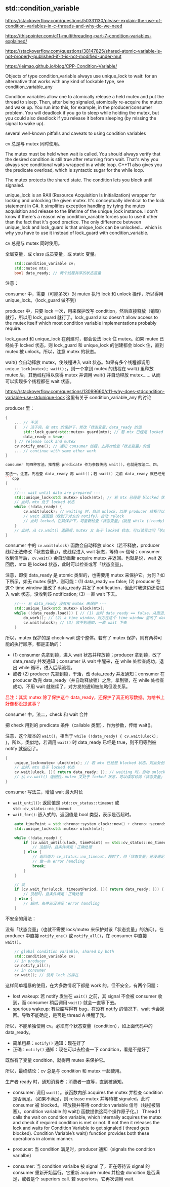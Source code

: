 ## std::condition_variable

https://stackoverflow.com/questions/50331130/please-explain-the-use-of-condition-variables-in-c-threads-and-why-do-we-need

https://thispointer.com/c11-multithreading-part-7-condition-variables-explained/

https://stackoverflow.com/questions/38147825/shared-atomic-variable-is-not-properly-published-if-it-is-not-modified-under-mut


https://leimao.github.io/blog/CPP-Condition-Variable/



Objects of type condition_variable always use unique_lock<mutex> to wait: for an alternative that works with any kind of lockable type, see condition_variable_any



Condition variables allow one to atomically release a held mutex and put the thread to sleep. Then, after being signaled, atomically re-acquire the mutex and wake up. You run into this, for example, in the producer/consumer problem. You will deadlock if you go to sleep while holding the mutex, but you could also deadlock if you release it before sleeping (by missing the signal to wake up).

several well-known pitfalls and caveats to using condition variables

cv 总是与 mutex 同时使用。

The mutex must be held when wait is called. You should always verify that the desired condition is still true after returning from wait. That's why you always see conditional waits wrapped in a while loop. C++11 also gives you the predicate overload, which is syntactic sugar for the while loop.

The mutex protects the shared state. The condition lets you block until signaled.

unique_lock is an RAII (Resource Acquisition Is Initialization) wrapper for locking and unlocking the given mutex. It's conceptually identical to the lock statement in C#. It simplifies exception handling by tying the mutex acquisition and release to the lifetime of the unique_lock instance. I don't know if there's a reason why condition_variable forces you to use it other than the fact that it's good practice. The only difference between unique_lock and lock_guard is that unique_lock can be unlocked... which is why you have to use it instead of lock_guard with condition_variable.


cv 总是与 mutex 同时使用。


全局变量，或 class 成员变量，或 static 变量。
```cpp
    std::condition_variable cv;
    std::mutex mtx;
    bool data_ready; // 两个线程共享的状态变量
```

注意：

consumer 中，需要（可能多次）对 mutex 执行 lock 和 unlock 操作，所以得用 unique_lock。（lock_guard 做不到）

producer 中，只要 lock 一次，用来保护改写 condition，然后直接释放（销毁）就行，所以用 lock_guard 就行了。lock_guard also doesn't allow access to the mutex itself which most condition variable implementations probably require.

lock_guard 和 unique_lock 在创建时，都会设法 lock 住 mutex。如果 mutex 已经处于 locked 状态，则 lock_guard 和 unique_lock 的创建都会 block 住，直到 mutex 被 unlock。所以，注意 mutex 的状态。

wait() 会自动释放 mutex，使线程进入 wait 状态。如果有多个线程都调用 `unique_lock(mutex); wait();`，则一个拿到 mutex 的线程在 wait() 里释放 mutex 后，其他线程得以获得 mutex 并调用 wait() 并自动释放 mutex…… 从而可以实现多个线程都在 wait 状态。

https://stackoverflow.com/questions/13099660/c11-why-does-stdcondition-variable-use-stdunique-lock 这里有关于 condition_variable_any 的讨论

producer 里：

```cpp
{
    ... // 干活
    {   // 活干完，在 mtx 的保护下，修改「状态变量」data_ready 的值
        std::lock_guard<std::mutex> guard(mtx); // 若 mtx 已经是 locked 状态，则此处创建 lock_guard 会 block 住
        data_ready = true;
    } // release lock and mutex
    cv.notify_one(); // 通知 consumer 线程，去再次检查「状态变量」的值
    ... // continue with some other work
}

consumer 的四种写法。推荐把 predicate 作为参数传给 wait()，也就是写法二、四。

写法一。注意，先检查 data_ready 再 wait()；若 wait() 之前 data_ready 就已经是 true，则不用 wait() 也不用等被 notify 就继续了。
```cpp
{
    ...
    //--- wait until data are prepared ---
    std::unique_lock<std::mutex> ulock(mtx); // 若 mtx 已经是 blocked 状态，则此处创建 uniqu_lock 会 block 住
    // 此时，mtx 处于 locked 状态
    while (!data_ready) {
        cv.wait(ulock); // waiting 时，自动 unlock，以使 producer 线程可以修改「状态变量」
        // wait 返回后（收到了对方的 notify），自动 relock
        // 此时 locked。在其保护下，可重新检查「状态变量」（就是 while (!ready) 这句）
    }
    // 此时，从 cv.wait() 返回后，mutex 又 处于 locked 状态，可以读写访问「状态变量」
}
```

consumer 中的 `cv.wait(ulock)` 函数会自动释放 ulock（若不释放，producer 线程无法修改「状态变量」），使线程进入 wait 状态，等待 cv 信号；consumer 收到信号后，`cv.wait()` 会自动重新 acquire mutex 并返回。也就是说，wait 返回后，mtx 是 locked 状态，此时可以检查或写「状态变量」。

注意，即使 data_ready 是 atomic 类型的，也需要用 mutex 来保护它。为何？如下所示，如无 mutex 保护，则可能：(1) data_ready == false; (2) producer 在这个 time window 里改了 data_ready 并发了 notification，但此时我这边还没进入 wait 状态，没收到该 notification; (3) 一直 wait 下去。

```cpp
    //--- 若 data_ready 没有用 mutex 来保护 ---
    std::unique_lock<std::mutex> ulock(mtx);
    while (!data_ready.load()) { // (1) 此时 data_ready == false，从而进入循环体
        do_work(); // (2) a time window，对方在这个 time window 里改了 data_ready 并发了通知（但我没收到）
        cv.wait(ulock); // (3) 收不到通知，一直 wait 下去
    }
```

所以，mutex 保护的是 check-wait 这个整体。若有了 mutex 保护，则有两种可能的执行顺序，都是正确的：
- (1) consumer 先拿到锁，进入 wait 状态并释放锁；producer 拿到锁，改了 data_ready 并发通知；consumer 从 wait 中醒来，在 while 处检查成功，退出 while 循环，进入后续流程。
- 或者 (2) producer 先拿到锁，干活，改 data_ready 并发通知；consumer 在 producer 改完 data_ready（并自动释放锁）之后，拿到锁，在 while 处检查成功，不用 wait 就继续了，对方发的通知被忽略但没关系。

<font color=red>吕注：其实 mutex 除了保护这个 data_ready，还保护了真正的写数据。为啥书上好像都没提这事？</font>

consumer 中，法二，check 和 wait 合并

把 check 用到的 predicate 条件（callable 类型），作为参数，传给 wait()。

注意，这个版本的 `wait()`，相当于 `while (!data_ready) { cv.wait(ulock); }`，所以，类似地，若调用 `wait()` 时 data_ready 已经是 true，则不用等到被 notify 就返回了。

```cpp
{
    unique_lock<mutex> ulock(mtx); // 若 mtx 已经是 blocked 状态，则此处创建 uniqu_lock 会 block 住
    // 此时，mtx 处于 locked 状态
    cv.wait(ulock, []{ return data_ready; }); // waiting 时，自动 unlock，以使 producer 线程可以修改「状态变量」
    // 从 cv.wait() 返回后，mutex 又处于 locked 状态，可以读写访问「状态变量」
}
```

consumer 写法三，增加 wait 最大时长

- `wait_until()`: 返回值是 `std::cv_status::timeout` 或 `std::cv_status::no_timeout`
- `wait_for()`: 嵌入式的，返回值是 bool 类型，表示是否超时。

```cpp
    auto timePoint = std::chrono::system_clock::now() + chrono::seconds(5); // 最多等 5 秒钟
    std::unique_lock<std::mutex> ulock(mtx);

    while (!data_ready) {
        if (cv.wait_until(ulock, timePoint) == std::cv_status::no_timeout) {
            // 没超时，且条件满足：正确处理
        } else {
            // 返回值为 cv_status::no_timeout，超时了，但「状态变量」还没满足。
            // 做一些 error handling
            break;
        }
    }

    // 或
    if (cv.wait_for(ulock, timeoutPeriod, []{ return data_ready; })) {
        // 没超时，且条件满足：正确处理
    } else {
        // 超时，条件还没满足：error handling
    }
```

不安全的用法：

没有「状态变量」（也就不需要 lock/mutex 来保护对该「状态变量」的访问）。在 producer 中直接 `notify_one()` 或 `notify_all()`，在 consumer 中直接 `wait()`。

```cpp
    // global condition variable, shared by both
    std::condition_variable cv;
    // in producer
    cv.notify_all();
    // in consumer
    cv.wait(); // 没有 lock 的存在
```

这样简单粗暴的使用，在大多数情况下都是 work 的。但不安全，有两个问题：
- lost wakeup: 若 notify 发生在 `wait()` 之前，其 signal 不会被 consumer 收到，而 consumer 稍后调用 `wait()` 就会一直等下去。
- spurious wakeup: 有些库写得有 bug，在没有 notify 的情况下，wait 也会返回。导致不能确定，是否是 thread A 唤醒了我。

所以，不能单独使用 cv。必须有个状态变量（condition），如上面代码中的 data_ready。
- 简单粗暴：`notify()` 通知：现在好了
- 正确：`notify()` 通知：现在可以去检查一下 condition，看是不是好了

既然有了变量 condition，就得用 mutex 来保护它。

所以，最终结论：cv 总是与 condition 和 mutex 一起使用。




生产者 ready 时，通知消费者；消费者一直等，直到被通知。

- consumer: 调用 `wait()`。该函数内部 acquires the mutex 并检查 condition 是否满足。（如果不满足，则 release mutex 并等待被 signaled。此时 consumer 被 blocked。
释放锁并等待 condition variable 信号（线程被阻塞）。condition variable 的 wait() 函数提供这两个操作原子化。）
Thread 1 calls the wait on condition variable, which internally acquires the mutex and check if required condition is met or not.
If not then it releases the lock and waits for Condition Variable to get signaled ( thread gets blocked). Condition Variable’s wait() function provides both these operations in atomic manner.

- producer: 当 condition 满足时，producer 通知（signals the condition varialbe）

- consumer: 当 condition varialbe 被 signal 了，正在等待该 signal 的 consumer 重新开始运行。它重新 acquire mutex 并检查 doncition 是否满足，或者是个 superiors call. 若 superiors，它再次调用 wait.
